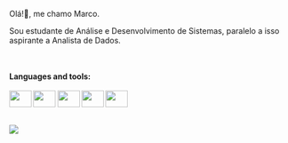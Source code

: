 Olá!👋, me chamo Marco.

Sou estudante de Análise e Desenvolvimento de Sistemas, paralelo a isso aspirante a Analista de Dados.

<br/>
<br/>
<strong>Languages and tools:
<br/>
<br/>
<div style="display: inline-block;">
  <img height="30" width="40"  src="https://cdn.jsdelivr.net/gh/devicons/devicon/icons/html5/html5-original.svg" />
  <img height="30" width="40" src="https://cdn.jsdelivr.net/gh/devicons/devicon/icons/css3/css3-original.svg" />
  <img height="30" width="40" src="https://cdn.jsdelivr.net/gh/devicons/devicon/icons/javascript/javascript-original.svg" /> 
  <img height="30" width="40" src="https://cdn.jsdelivr.net/gh/devicons/devicon@latest/icons/mysql/mysql-original.svg" />   
  <img height="30" width="40" src="https://cdn.jsdelivr.net/gh/devicons/devicon@latest/icons/androidstudio/androidstudio-original.svg" />
</div>
    
##

<a href="https://www.linkedin.com/in/marco-asouza/" target="_blank"><img src="https://img.shields.io/badge/-LinkedIn-%230077B5?style=for-the-badge&logo=linkedin&logoColor=white" target="_blank"/></a>
